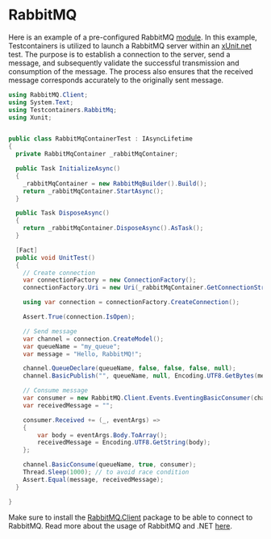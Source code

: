 # RabbitMQ

Here is an example of a pre-configured RabbitMQ [module](https://www.nuget.org/packages/Testcontainers.RabbitMq;).
In this example, Testcontainers is utilized to launch a RabbitMQ server within an [xUnit.net][xunit] test. The purpose
is to establish a connection to the server, send a message, and subsequently validate the successful transmission and
consumption of the message. The process also ensures that the received message corresponds accurately to the
originally sent message.

```csharp
using RabbitMQ.Client;
using System.Text;
using Testcontainers.RabbitMq;
using Xunit;


public class RabbitMqContainerTest : IAsyncLifetime
{
  private RabbitMqContainer _rabbitMqContainer;

  public Task InitializeAsync()
  {
    _rabbitMqContainer = new RabbitMqBuilder().Build();
    return _rabbitMqContainer.StartAsync();
  }

  public Task DisposeAsync()
  {
    return _rabbitMqContainer.DisposeAsync().AsTask();
  }

  [Fact]
  public void UnitTest()
  {
    // Create connection
    var connectionFactory = new ConnectionFactory();
    connectionFactory.Uri = new Uri(_rabbitMqContainer.GetConnectionString());

    using var connection = connectionFactory.CreateConnection();

    Assert.True(connection.IsOpen);

    // Send message
    var channel = connection.CreateModel();
    var queueName = "my_queue";
    var message = "Hello, RabbitMQ!";

    channel.QueueDeclare(queueName, false, false, false, null);
    channel.BasicPublish("", queueName, null, Encoding.UTF8.GetBytes(message));

    // Consume message
    var consumer = new RabbitMQ.Client.Events.EventingBasicConsumer(channel);
    var receivedMessage = "";

    consumer.Received += (_, eventArgs) =>
    {
        var body = eventArgs.Body.ToArray();
        receivedMessage = Encoding.UTF8.GetString(body);
    };

    channel.BasicConsume(queueName, true, consumer);
    Thread.Sleep(1000); // to avoid race condition
    Assert.Equal(message, receivedMessage);
  }

}
```

Make sure to install the [RabbitMQ.Client](https://www.nuget.org/packages/RabbitMQ.Client) package to be able to connect to RabbitMQ.
Read more about the usage of RabbitMQ and .NET [here](https://www.rabbitmq.com/tutorials/tutorial-one-dotnet.html).


[xunit]: https://xunit.net/

